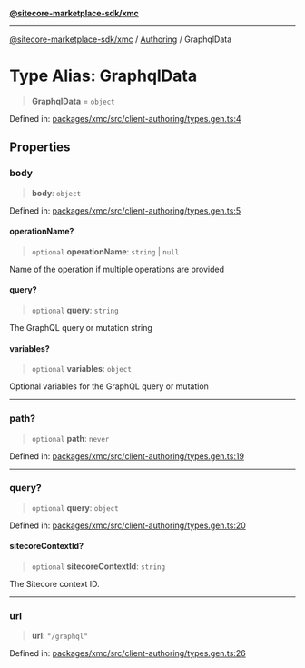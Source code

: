 [**@sitecore-marketplace-sdk/xmc**](../../../../README.md)

***

[@sitecore-marketplace-sdk/xmc](../../../../README.md) / [Authoring](../README.md) / GraphqlData

# Type Alias: GraphqlData

> **GraphqlData** = `object`

Defined in: [packages/xmc/src/client-authoring/types.gen.ts:4](https://github.com/Sitecore/marketplace-sdk/blob/e3ec55ede335ad59ac5875d32f0d68c50e7bc899/packages/xmc/src/client-authoring/types.gen.ts#L4)

## Properties

### body

> **body**: `object`

Defined in: [packages/xmc/src/client-authoring/types.gen.ts:5](https://github.com/Sitecore/marketplace-sdk/blob/e3ec55ede335ad59ac5875d32f0d68c50e7bc899/packages/xmc/src/client-authoring/types.gen.ts#L5)

#### operationName?

> `optional` **operationName**: `string` \| `null`

Name of the operation if multiple operations are provided

#### query?

> `optional` **query**: `string`

The GraphQL query or mutation string

#### variables?

> `optional` **variables**: `object`

Optional variables for the GraphQL query or mutation

***

### path?

> `optional` **path**: `never`

Defined in: [packages/xmc/src/client-authoring/types.gen.ts:19](https://github.com/Sitecore/marketplace-sdk/blob/e3ec55ede335ad59ac5875d32f0d68c50e7bc899/packages/xmc/src/client-authoring/types.gen.ts#L19)

***

### query?

> `optional` **query**: `object`

Defined in: [packages/xmc/src/client-authoring/types.gen.ts:20](https://github.com/Sitecore/marketplace-sdk/blob/e3ec55ede335ad59ac5875d32f0d68c50e7bc899/packages/xmc/src/client-authoring/types.gen.ts#L20)

#### sitecoreContextId?

> `optional` **sitecoreContextId**: `string`

The Sitecore context ID.

***

### url

> **url**: `"/graphql"`

Defined in: [packages/xmc/src/client-authoring/types.gen.ts:26](https://github.com/Sitecore/marketplace-sdk/blob/e3ec55ede335ad59ac5875d32f0d68c50e7bc899/packages/xmc/src/client-authoring/types.gen.ts#L26)
